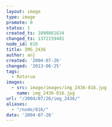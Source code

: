 ```yaml
---
layout: image
type: image
promote: 0
status: 1
created_ts: 1090861634
changed_ts: 1372159401
node_id: 816
title: IMG_2436
author: anj
created: '2004-07-26'
changed: '2013-06-25'
tags:
  - Rotorua
images:
  - src: image/images/img_2436-816.jpg
    name: img_2436-816.jpg
url: "/2004/07/26/img_2436/"
aliases:
  - "/node/816/"
date: '2004-07-26'
---
```


